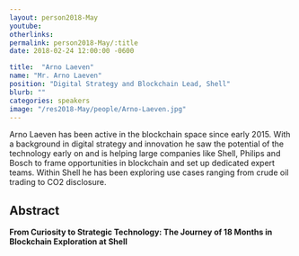 ```yaml
---
layout: person2018-May
youtube: 
otherlinks: 
permalink: person2018-May/:title
date: 2018-02-24 12:00:00 -0600

title:  "Arno Laeven"
name: "Mr. Arno Laeven"
position: "Digital Strategy and Blockchain Lead, Shell"
blurb: ""
categories: speakers
image: "/res2018-May/people/Arno-Laeven.jpg"
---
```


Arno Laeven has been active in the blockchain space since early 2015. With a background in digital strategy and innovation he saw the potential of the technology early on and is helping large companies like Shell, Philips and Bosch to frame opportunities in blockchain and set up dedicated expert teams. Within Shell he has been exploring use cases ranging from crude oil trading to CO2 disclosure.

## Abstract

**From Curiosity to Strategic Technology: The Journey of 18 Months in Blockchain Exploration at Shell**